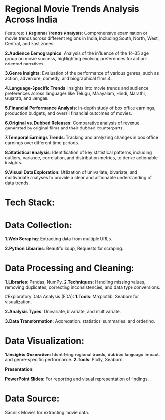 # Regional Movie Trends Analysis Across India

Features:
**1.Regional Trends Analysis**: Comprehensive examination of movie trends across different regions in India, including South, North, West, Central, and East zones.

**2.Audience Demographics**: Analysis of the influence of the 14–35 age group on movie success, highlighting evolving preferences for action-oriented narratives.

**3.Genre Insights**: Evaluation of the performance of various genres, such as action, adventure, comedy, and biographical films.4.

**4.Language-Specific Trends**: Insights into movie trends and audience preferences across languages like Telugu, Malayalam, Hindi, Marathi, Gujarati, and Bengali.

**5.Financial Performance Analysis**: In-depth study of box office earnings, production budgets, and overall financial outcomes of movies.

**6.Original vs. Dubbed Releases**: Comparative analysis of revenue generated by original films and their dubbed counterparts.

**7.Temporal Earnings Trends**: Tracking and analyzing changes in box office earnings over different time periods.

**8.Statistical Analysis**: Identification of key statistical patterns, including outliers, variance, correlation, and distribution metrics, to derive actionable insights.

**9.Visual Data Exploration**: Utilization of univariate, bivariate, and multivariate analyses to provide a clear and actionable understanding of data trends.

# Tech Stack:
 # Data Collection:

**1.Web Scraping**: Extracting data from multiple URLs.

**2.Python Libraries**: BeautifulSoup, Requests for scraping.

# Data Processing and Cleaning:
**1.Libraries**: Pandas, NumPy.
**2.Techniques**: Handling missing values, removing duplicates, correcting inconsistencies, and data type conversions.

#Exploratory Data Analysis (EDA):
 **1.Tools**: Matplotlib, Seaborn for visualization.
 
**2.Analysis Types**: Univariate, bivariate, and multivariate.

**3.Data Transformation**: Aggregation, statistical summaries, and ordering.

# Data Visualization:
**1.Insights Generation**: Identifying regional trends, dubbed language impact, and genre-specific performance.
**2.Tools**: Plotly, Seaborn.

**Presentation**:

**PowerPoint Slides**: For reporting and visual representation of findings.

# Data Source:
Sacnilk Movies for extracting movie data.
